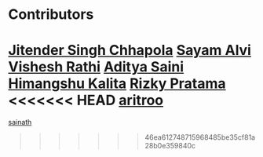 # Contributors

<!-- prettier-ignore-start -->
[Jitender Singh Chhapola](https://github.com/niteshjitender)
[Sayam Alvi](https://github.com/sayamalvi)
[Vishesh Rathi](https://github.com/rathi710)
[Aditya Saini](https://github.com/Aditya-Saini3)
[Himangshu Kalita](https://github.com/HimangsKalita)
[Rizky Pratama](https://github.com/rizkypsr)
<<<<<<< HEAD
[aritroo](https://github.com/aritroo)
=======
[sainath](https://github.com/sainathd07)
>>>>>>> 46ea612748715968485be35cf81a28b0e359840c
<!-- prettier-ignore-end -->
